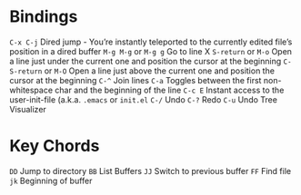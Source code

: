 Bindings
========

`C-x C-j`                       Dired jump - You’re instantly teleported to the currently edited file’s position in a dired buffer
`M-g M-g` or `M-g g`            Go to line X
`S-return` or `M-o`             Open a line just under the current one and position the cursor at the beginning
`C-S-return` or `M-O`           Open a line just above the current one and position the cursor at the beginning
`C-^`                           Join lines
`C-a`                           Toggles between the first non-whitespace char and the beginning of the line
`C-c E`                         Instant access to the user-init-file (a.k.a. `.emacs` or `init.el`
`C-/`                           Undo
`C-?`                           Redo
`C-u`                           Undo Tree Visualizer

Key Chords
==========
`DD`                            Jump to directory
`BB`                            List Buffers
`JJ`                            Switch to previous buffer
`FF`                            Find file
`jk`                            Beginning of buffer
